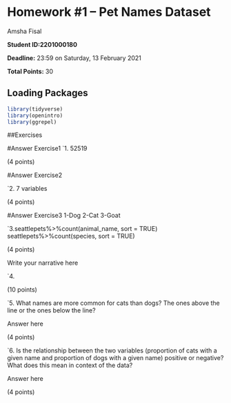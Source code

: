 Homework \#1 – Pet Names Dataset
================
Amsha Fisal

**Student ID:2201000180**

**Deadline:** 23:59 on Saturday, 13 February 2021

**Total Points:** 30

## Loading Packages

``` r
library(tidyverse)
library(openintro)
library(ggrepel)
```

\#\#Exercises

\#Answer Exercise1 \`1. 52519

(4 points)

\#Answer Exercise2

\`2. 7 variables

(4 points)

\#Answer Exercise3 1-Dog 2-Cat 3-Goat

\`3.seattlepets%&gt;%count(animal\_name, sort = TRUE)
seattlepets%&gt;%count(species, sort = TRUE)

(4 points)

Write your narrative here

\`4.

(10 points)

\`5. What names are more common for cats than dogs? The ones above the
line or the ones below the line?

Answer here

(4 points)

\`6. Is the relationship between the two variables (proportion of cats
with a given name and proportion of dogs with a given name) positive or
negative? What does this mean in context of the data?

Answer here

(4 points)
